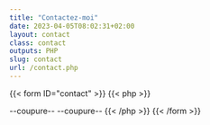 ```yaml
---
title: "Contactez-moi"
date: 2023-04-05T08:02:31+02:00
layout: contact
class: contact
outputs: PHP
slug: contact
url: /contact.php
---
```


{{< form ID="contact" >}}
{{< php >}}

<?php
$page = "/contact.php";
if ($page !== $_SERVER['PHP_SELF']) {
die(header('location: /index.html'));
}
//Récupération de l'IP
//TODO Geolocalisation
$ip = $_SERVER['REMOTE_ADDR'];
// Création du jeton et du pointeur
session_start();
$_SESSION['jeton'] = bin2hex(random_bytes(32));
$_SESSION['pointeur'] = time();
$jeton = $_SESSION['jeton'];
$pointeur = $_SESSION['pointeur']
 ?>

--coupure--
<input type="hidden" name="jeton" value="<?php echo $jeton ?? '' ?>">
<input type="hidden" name="pointeur" value="<?php echo $pointeur ?? '' ?>">
<input type="hidden" name="ip" value="<?php echo $ip ?? '' ?>">
--coupure--
{{< /php >}}
{{< /form >}}
